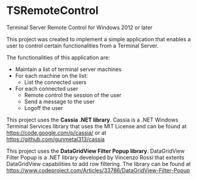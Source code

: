 # TSRemoteControl
Terminal Server Remote Control for Windows 2012 or later

This project was created to implement a simple application that enables a user to control certain functionalities from a Terminal Server.

The functionalities of this application are:
- Maintain a list of terminal server machines
- For each machine on the list:
	- List the connected users
- For each connected user 
	- Remote control the session of the user
	- Send a message to the user
	- Logoff the user


This project uses the **Cassia .NET library**.
Cassia is a .NET Windows Terminal Services library that uses the MIT License and can be found at https://code.google.com/p/cassia/ or at https://github.com/gunmetal313/cassia

This project uses the **DataGridView Filter Popup library**.
DataGridView Filter Popup is a .NET library developed by Vincenzo Rossi that extents DataGridView capabilities to add row filtering. The library can be found at https://www.codeproject.com/Articles/33786/DataGridView-Filter-Popup
